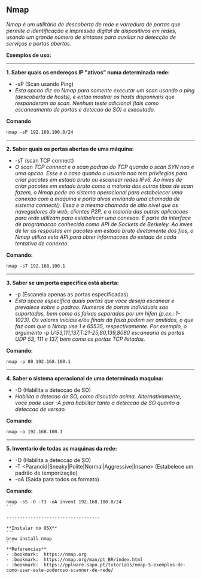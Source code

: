 ## **Nmap**
*Nmap é um utilitário de descoberta de rede e varredura de portas que permite a identificação e impressão digital de dispositivos em redes, usando um grande número de sintaxes para auxiliar na detecção de serviços e portas abertas.*

**Exemplos de uso:**

-----------------------------------

**1. Saber quais os endereços IP "ativos" numa determinada rede:**
  - -sP (Scan usando Ping)
  - *Esta opcao diz ao Nmap para somente executar um scan usando o ping (descoberta de hosts), e entao mostrar os hosts disponiveis que responderam ao scan. Nenhum teste adicional (tais como escaneamento de portas e detecao de SO) e executado.*

  **Comando**
  ```
  nmap -sP 192.168.100.0/24
  ```

-----------------------------------

**2. Saber quais os portas abertas de uma máquina:**
  - -sT (scan TCP connect)
  - *O scan TCP connect e o scan padrao do TCP quando o scan SYN nao e uma opcao. Esse e o caso quando o usuario nao tem privilegios para criar pacotes em estado bruto ou escanear redes IPv6. Ao inves de criar pacotes em estado bruto como a maioria dos outros tipos de scan fazem, o Nmap pede ao sistema operacional para estabelecer uma conexao com a maquina e porta alvos enviando uma chamada de sistema connect(). Essa e a mesma chamada de alto nivel que os navegadores da web, clientes P2P, e a maioria das outras aplicacoes para rede utilizam para estabelecer uma conexao. E parte da interface de programacao conhecida como API de Sockets de Berkeley. Ao inves de ler as respostas em pacotes em estado bruto diretamente dos fios, o Nmap utiliza esta API para obter informacoes do estado de cada tentativa de conexao.*

  **Comando:**
  ```
  nmap -sT 192.168.100.1
  ```

-----------------------------------

**3. Saber se um porta especifica está aberta:**
  - -p <faixa de portas> (Escaneia apenas as portas especificadas)
  - *Esta opcao especifica quais portas que voce deseja escanear e prevalece sobre o padrao. Numeros de portas individuais sao suportadas, bem como as faixas separadas por um hifen (p.ex.: 1-1023). Os valores iniciais e/ou finais da faixa podem ser omitidos, o que faz com que o Nmap use 1 e 65535, respectivamente. Por exemplo, o argumento -p U:53,111,137,T:21-25,80,139,8080 escanearia as portas UDP 53, 111 e 137, bem como as portas TCP listadas.*
  
  **Comando:**
  ```
  nmap -p 80 192.168.100.1
  ```
  
-----------------------------------

**4. Saber o sistema operacional de uma determinada maquina:**
  - -O (Habilita a deteccao de SO)
  - *Habilita a detecao de SO, como discutido acima. Alternativamente, voce pode usar -A para habilitar tanto a deteccao de SO quanto a deteccao de versao.*

**Comando:**
```
nmap -o 192.168.100.1
```

-----------------------------------

**5. Inventario de todas as maquinas da rede:**
  - -O (Habilita a deteccao de SO)
  - -T <Paranoid|Sneaky|Polite|Normal|Aggressive|Insane> (Estabelece um padrão de temporização)
  - -oA <nome-base> (Saída para todos os formato)

**Comando:**
````
nmap -sS -O -T3 -oA invent 192.168.100.0/24
```

-----------------------------------

**Instalar no OSX**
```
brew install nmap
```
**Referencias**
- :bookmark:  https://nmap.org
- :bookmark:  https://nmap.org/man/pt_BR/index.html
- :bookmark:  https://pplware.sapo.pt/tutoriais/nmap-5-exemplos-de-como-usar-este-poderoso-scanner-de-rede/


